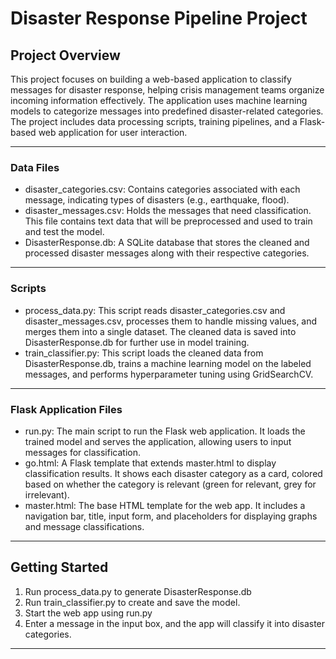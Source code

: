 # Disaster Response Pipeline Project


## Project Overview
This project focuses on building a web-based application to classify messages for disaster response, helping crisis management teams organize incoming information effectively. The application uses machine learning models to categorize messages into predefined disaster-related categories. The project includes data processing scripts, training pipelines, and a Flask-based web application for user interaction.

---
### Data Files

- disaster_categories.csv: Contains categories associated with each message, indicating types of disasters (e.g., earthquake, flood).
- disaster_messages.csv: Holds the messages that need classification. This file contains text data that will be preprocessed and used to train and test the model.
- DisasterResponse.db: A SQLite database that stores the cleaned and processed disaster messages along with their respective categories.

---
### Scripts

- process_data.py: This script reads disaster_categories.csv and disaster_messages.csv, processes them to handle missing values, and merges them into a single dataset. The cleaned data is saved into DisasterResponse.db for further use in model training.
- train_classifier.py: This script loads the cleaned data from DisasterResponse.db, trains a machine learning model on the labeled messages, and performs hyperparameter tuning using GridSearchCV.

---
### Flask Application Files

- run.py: The main script to run the Flask web application. It loads the trained model and serves the application, allowing users to input messages for classification.
- go.html: A Flask template that extends master.html to display classification results. It shows each disaster category as a card, colored based on whether the category is relevant (green for relevant, grey for irrelevant).
- master.html: The base HTML template for the web app. It includes a navigation bar, title, input form, and placeholders for displaying graphs and message classifications.

---
## Getting Started

1. Run process_data.py to generate DisasterResponse.db
2. Run train_classifier.py to create and save the model.
3. Start the web app using run.py
4. Enter a message in the input box, and the app will classify it into disaster categories.

---
